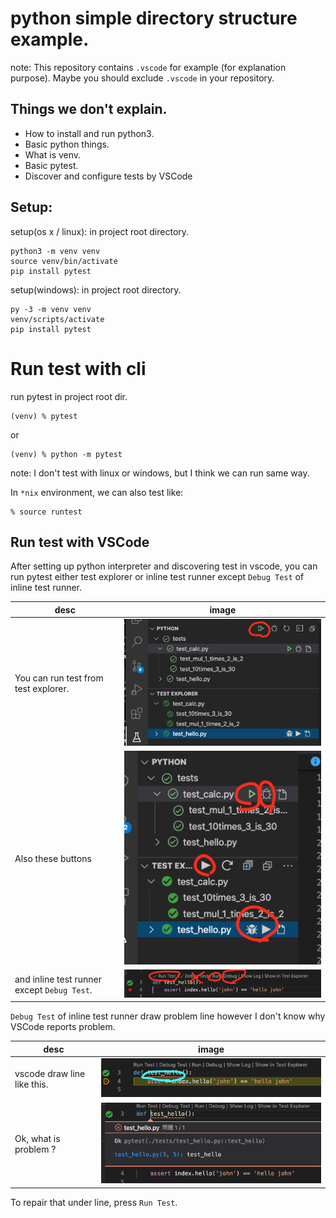 # python simple directory structure example.

note: This repository contains `.vscode` for example (for explanation purpose). 
      Maybe you should exclude `.vscode` in your repository.


## Things we don't explain.

* How to install and run python3.
* Basic python things.
* What is venv.
* Basic pytest.
* Discover and configure tests by VSCode


## Setup:

setup(os x / linux):
in project root directory.
```
python3 -m venv venv
source venv/bin/activate
pip install pytest
```

setup(windows):
in project root directory.
```
py -3 -m venv venv
venv/scripts/activate
pip install pytest
```

# Run test with cli

run pytest in project root dir.
```
(venv) % pytest
```
or 
```
(venv) % python -m pytest
```

note:
I don't test with linux or windows, but I think we can run same way.


In `*nix` environment, we can also test like:
```
% source runtest
```


## Run test with VSCode

After setting up python interpreter and discovering test in vscode, 
you can run pytest either test explorer or inline test runner 
except `Debug Test` of inline test runner.

| desc | image |
| --- | --- |
| You can run test from test explorer. | ![test explorer](_img/explorer2.png) |
| Also these buttons  | ![test explorer](_img/explorer.png) |
| and inline test runner except `Debug Test`. | ![inline](_img/inline_runner.png) | 


`Debug Test` of inline test runner draw problem line however I don't know why VSCode reports problem.

| desc | image |
| --- | --- |
| vscode draw line like this. | ![inline runner draw red line](_img/debug_test_draw_line.png) |
| Ok, what is problem ? | ![inline runner draw red line](_img/debug_test_problem_looks_no_problem.png) |

To repair that under line, press `Run Test`.

